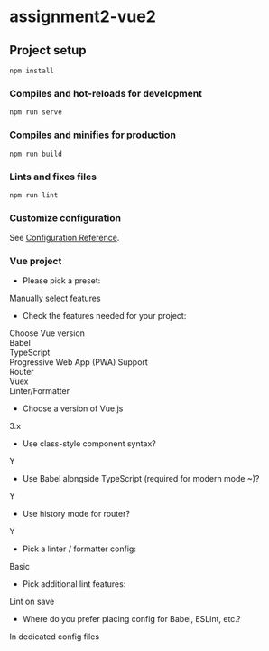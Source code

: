 # assignment2-vue2

## Project setup
```
npm install
```

### Compiles and hot-reloads for development
```
npm run serve
```

### Compiles and minifies for production
```
npm run build
```

### Lints and fixes files
```
npm run lint
```

### Customize configuration
See [Configuration Reference](https://cli.vuejs.org/config/).

### Vue project
- Please pick a preset:

Manually select features

- Check the features needed for your project:

Choose Vue version  
Babel  
TypeScript  
Progressive Web App (PWA) Support  
Router  
Vuex  
Linter/Formatter

- Choose a version of Vue.js

3.x

- Use class-style component syntax?

Y

- Use Babel alongside TypeScript (required for modern mode ~)?

Y

- Use history mode for router?

Y

- Pick a linter / formatter config:

Basic

- Pick additional lint features:

Lint on save

- Where do you prefer placing config for Babel, ESLint, etc.?

In dedicated config files
